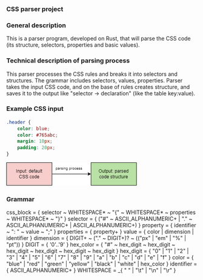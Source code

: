 ### CSS parser project

### General description
This is a parser program, developed on Rust, that will parse the CSS code (its structure, selectors, properties and basic values). 

### Technical description of parsing process
This parser processes the CSS rules and breaks it into selectors and structures. The grammar includes selectors, values, properties. Parser takes the input CSS code, and on the base of rules creates structure, and saves it to the output like "selector -> declaration" (like the table key:value).

### Example CSS input
```CSS
.header {
    color: blue;
    color: #765abc;
    margin: 10px;
    padding: 20px;
}
```

![CSS parsing process](assets/css_parser.png)

### Grammar
css_block = { selector ~ WHITESPACE* ~ "{" ~ WHITESPACE* ~ properties ~ WHITESPACE* ~ "}" }
selector = { ("#" ~ ASCII_ALPHANUMERIC+ | "." ~ ASCII_ALPHANUMERIC+ | ASCII_ALPHANUMERIC+) }
property = { identifier ~ ": " ~ value ~ ";" }
properties = { property+ }
value = { color | dimension | identifier }
dimension = { DIGIT+ ~ ("." ~ DIGIT+)? ~ (("px" | "em" | "%" | "pt")) }
DIGIT = { '0'..'9' }
hex_color = { "#" ~ hex_digit ~ hex_digit ~ hex_digit ~ hex_digit ~ hex_digit ~ hex_digit }
hex_digit = { "0" | "1" | "2" | "3" | "4" | "5" | "6" | "7" | "8" | "9" | "a" | "b" | "c" | "d" | "e" | "f" }
color = { "blue" | "red" | "green" | "yellow" | "black" | "white" | hex_color }
identifier = { ASCII_ALPHANUMERIC+ }
WHITESPACE = _{ " " | "\t" | "\n" | "\r" }